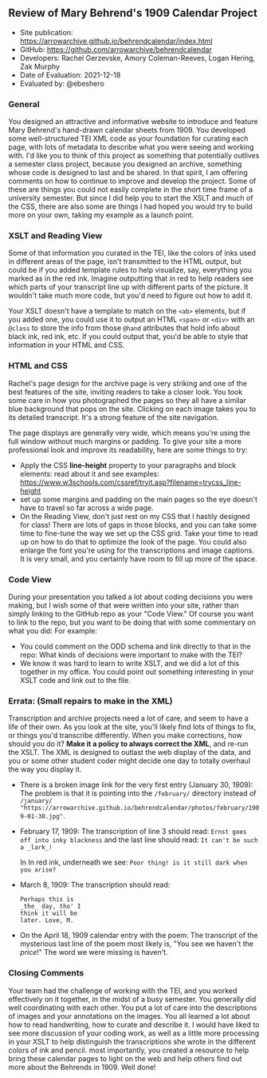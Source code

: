 ##  Review of Mary Behrend's 1909 Calendar Project

* Site publication: <https://arrowarchive.github.io/behrendcalendar/index.html>
* GitHub: <https://github.com/arrowarchive/behrendcalendar>
* Developers: Rachel Gerzevske, Amory Coleman-Reeves, Logan Hering, Zak Murphy
* Date of Evaluation: 2021-12-18
* Evaluated by: @ebeshero

### General  
You designed an attractive and informative website to introduce and feature Mary Behrend's hand-drawn calendar sheets from 1909. You developed some well-structured TEI XML code as your foundation for curating each page, with lots of metadata to describe what you were seeing and working with. I'd like you to think of this project as something that potentially outlives a semester class project, because you designed an archive, something whose code is designed to last and be shared. In that spirit, I am offering comments on how to continue to improve and develop the project. Some of these are things you could not easily complete in the short time frame of a university semester. But since I did help you to start the XSLT and much of the CSS, there are also some are things I had hoped you would try to build more on your own, taking my example as a launch point. 

### XSLT and Reading View
Some of that information you curated in the TEI, like the colors of inks used in different areas of the page, isn't transmitted to the HTML output, but could be if you added template rules to help visualize, say, everything you marked as in the red ink. Imagine outputting that in red to help readers see which parts of your transcript line up with different parts of the picture. It wouldn't take much more code, but you'd need to figure out how to add it.

Your XSLT doesn't have a template to match on the `<ab>` elements, but if you added one, you could use it to output an HTML `<span>` or `<div>` with an `@class` to store the info from those `@hand` attributes that hold info about black ink, red ink, etc. If you could output that, you'd be able to style that information in your HTML and CSS.

### HTML and CSS 
Rachel's page design for the archive page is very striking and one of the best features of the site, inviting readers to take a closer look. You took some care in how you photographed the pages so they all have a similar blue background that pops on the site. Clicking on each image takes you to its detailed transcript. It's a strong feature of the site navigation. 

The page displays are generally very wide, which means you're using the full window without much margins or padding. To give your site a more professional look and improve its readability, here are some things to try:
* Apply the CSS **line-height** property to your paragraphs and block elements: read about it and see examples: https://www.w3schools.com/cssref/tryit.asp?filename=trycss_line-height 
* set up some margins and padding on the main pages so the eye doesn't have to travel so far across a wide page.
* On the Reading View, don't just rest on my CSS that I hastily designed for class! There are lots of gaps in those blocks, and you can take some time to fine-tune the way we set up the CSS grid. Take your time to read up on how to do that to optimize the look of the page. You could also enlarge the font you're using for the transcriptions and image captions. It is very small, and you certainly have room to fill up more of the space.

### Code View
During your presentation you talked a lot about coding decisions you were making, but I wish some of that were written into your site, rather than simply linking to the GitHub repo as your "Code View." Of course you want to link to the repo, but you want to be doing that with some commentary on what you did: For example: 
* You could comment on the ODD schema and link directly to that in the repo: What kinds of decisions were important to make with the TEI?
* We know it was hard to learn to write XSLT, and we did a lot of this together in my office. You could point out something interesting in your XSLT code and link out to the file.  

### Errata: (Small repairs to make in the XML)
Transcription and archive projects need a lot of care, and seem to have a life of their own.
As you look at the site, you'll likely find lots of things to fix, or things you'd transcribe differently. 
When you make corrections, how should you do it? **Make it a policy to always correct the XML**, and re-run the XSLT. The XML is designed to outlast the web display of the data, and you or some other student coder might decide one day to totally overhaul the way you display it.

* There is a broken image link for the very first entry (January 30, 1909): 
The problem is that it is pointing into the `/february/` directory instead of `/january/`
`"https://arrowarchive.github.io/behrendcalendar/photos/february/1909-01-30.jpg"`.

* February 17, 1909: The transcription of line 3 should read:
     `Ernst goes off into inky blackness` 
     and the last line should read:
     `It can't be such a _lark_!`
     
     In In red ink, underneath we see:
     `Poor thing! is it still dark when you arise?`
     
* March 8, 1909: The transcription should read:
  ```
  Perhaps this is 
  _the_ day, tho' I 
  think it will be
  later. Love, M.  
  
  ```

* On the April 18, 1909 calendar entry with the poem: The transcript of the mysterious last line of the poem 
most likely is, "You see we haven't the _price_!"  The word we were missing is haven't.


### Closing Comments
Your team had the challenge of working with the TEI, and you worked effectively on it together, in the midst of a busy semester. You generally did well coordinating with each other. You put a lot of care into the descriptions of images and your annotations on the images. You all learned a lot about how to read handwriting, how to curate and describe it. I would have liked to see more discussion of your coding work, as well as a little more processing in your XSLT to help distinguish the transcriptions she wrote in the different colors of ink and pencil. most importantly, you created a resource to help bring these calendar pages to light on the web and help others find out more about the Behrends in 1909. Well done! 


